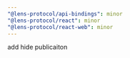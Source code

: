 ```yaml
---
"@lens-protocol/api-bindings": minor
"@lens-protocol/react": minor
"@lens-protocol/react-web": minor
---
```


add hide publicaiton
